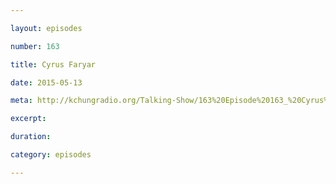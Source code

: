 ```yaml
---

layout: episodes

number: 163

title: Cyrus Faryar

date: 2015-05-13

meta: http://kchungradio.org/Talking-Show/163%20Episode%20163_%20Cyrus%20Faryar.mp3

excerpt: 

duration: 

category: episodes

---
```


